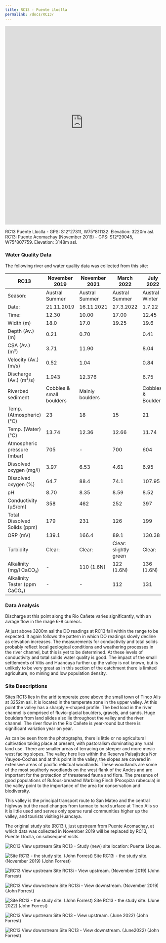 ```yaml
---
title: RC13 - Puente Lloclla
permalink: /docs/RC13/
---
```


<iframe width="100%" height="640" allowfullscreen style="border-style:none;" src="https://cavep-undc-hosting.netlify.com/sites/RC13i/app-files/"></iframe>

RC13 Puente Lloclla - GPS: S12°27311, W75°811132.  Elevation: 3220m asl.
RC13i Puente Acomachay (November 2019) - GPS: S12°29045, W75°807759.  Elevation: 3148m asl.


### Water Quality Data

The following river and water quality data was collected from this site:

|     RC13                             |     November 2019               |     November 2021      |     March 2022               |     July 2022             |
|--------------------------------------|---------------------------------|------------------------|------------------------------|---------------------------|
|     Season:                          |     Austral Summer              |     Austral Summer     |     Austral Summer           |     Austral Winter        |
|     Date:                            |     21.11.2019                  |     16.11.2021         |     27.3.2022                |     1.7.22                |
|     Time:                            |     12.30                       |     10.00              |     17.00                    |     12.45                 |
|     Width (m)                        |     18.0                        |     17.0               |     19.25                    |     19.6                  |
|     Depth (Av.) (m)                  |     0.21                        |     0.70               |                              |     0.41                  |
|     CSA (Av.) (m²)                   |     3.71                        |     11.90              |                              |     8.04                  |
|     Velocity (Av.) (m/s)             |     0.52                        |     1.04               |                              |     0.84                  |
|     Discharge (Av.) (m³/s)           |     1.943                       |     12.376             |                              |     6.75                  |
|     Riverbed sediment                |     Cobbles & small boulders    |     Mainly boulders    |                              |     Cobbles & Boulders    |
|     Temp. (Atmospheric) (°C)         |     23                          |     18                 |     15                       |     21                    |
|     Temp. (Water) (°C)               |     13.74                       |     12.36              |     12.66                    |     11.74                 |
|     Atmospheric pressure (mbar)      |     705                         |     -                  |     700                      |     604                   |
|     Dissolved oxygen (mg/l)          |     3.97                        |     6.53               |     4.61                     |     6.95                  |
|     Dissolved oxygen (%)             |     64.7                        |     88.4               |     74.1                     |     107.95                |
|     pH                               |     8.70                        |     8.35               |     8.59                     |     8.52                  |
|     Conductivity (µS/cm)             |     358                         |     462                |     252                      |     397                   |
|     Total Dissolved Solids (ppm)     |     179                         |     231                |     126                      |     199                   |
|     ORP (mV)                         |     139.1                       |     166.4              |     89.1                     |     130.38                |
|     Turbidity                        |     Clear:                      |     Clear:             |     Clear: slightly green    |     Clear:                |
|     Alkalinity (mg/l CaCO₃)          |     -                           |     110 (1.6N)         |     122 (1.6N)               |     136 (1.6N)            |
|     Alkalinity Tester (ppm CaCO₃)    |     -                           |     -                  |     112                      |     131                   |


### Data Analysis
Discharge at this point along the Rio Cañete varies significantly, with an avrage flow in the rnage 6-8 cumecs.

At just above 3200m asl the DO readings at RC13 fall within the range to be expected. It again follows the pattern in which DO readings slowly decline as elevation increases. The measurements for conductivity and total solids probably reflect local geological conditions and weathering processes in the river channel, but this is yet to be determined. At these levels of conductivity and total solids water quality is good. The impact of the small settlements of Vitis and Huancaya further up the valley is not known, but is unlikely to be very great as in this section of the catchment there is limited agriculture, no mining and low population density.   


### Site Descriptions
Sites RC13 lies in the arid temperate zone above the small town of Tinco Alis at 3252m asl. It is located in the temperate zone in the upper valley. At this point the valley has a sharply v-shaped profile. The bed load in the river channel is comprised of fluvio-glacial boulders, gravels, and sands. Huge boulders from land slides also lie throughout the valley and the river channel. The river flow in the Rio Cañete is year-round but there is significant variation year on year.

As can be seen from the photographs, there is little or no agricultural cultivation taking place at present, with pastoralism dominating any rural land use. There are smaller areas of terracing on steeper and more mesic west facing slopes. The valley here lies within the Reserva Paisajistica Nor Yauyos-Cochas and at this point in the valley, the slopes are covered in extensive areas of pacific relictual woodlands. These woodlands are some of the most southerly woodlands on the west flank of the Andes and are important for the protection of threatened fauna and flora. The presence of good populations of Rufous-breasted Warbling Finch (Poospiza rubecula) in the valley point to the importance of the area for conservation and biodiversity. 

This valley is the principal transport route to San Mateo and the central highway but the road changes from tarmac to hard surface at Tinco Alis so it is little used and serves only sparse rural communities higher up the valley, and tourists visiting Huancaya. 

The original study site (RC13i), just upstream from Puente Acomachay, at which data was collected in November 2019 will be replaced by RC13, Puente Lloclla, on subsequent visits.



![RC13 View upstream](/assets/SiteDescriptions/RC13/RC13PuenteLloque.jpg)
Site RC13 - Study (new) site location: Puente Lloque. 


![Site RC13 - the study site. (John Forrest)](/assets/SiteDescriptions/RC13/RC13Studysite.JPG)
Site RC13i - the study site.  (November 2019) (John Forrest)


![RC13 View upstream](/assets/SiteDescriptions/RC13/RC13Viewupstream.JPG)
Site RC13i - View upstream.  (November 2019) (John Forrest)


![RC13 View downstream](/assets/SiteDescriptions/RC13/RC13Viewdownstream.jpg)
Site RC13i - View downstream.  (November 2019) (John Forrest)


![Site RC13 - the study site. (John Forrest)](/assets/SiteDescriptions/RC13/RC13studysite.JPG)
Site RC13 - the study site. (June 2022) (John Forrest)


![RC13 View upstream](/assets/SiteDescriptions/RC13/RC13viewupstream.JPG)
Site RC13 - View upstream. (June 2022) (John Forrest)


![RC13 View downstream](/assets/SiteDescriptions/RC13/RC13viewdownstream.JPG)
Site RC13 - View downstream. (June2022) (John Forrest)

